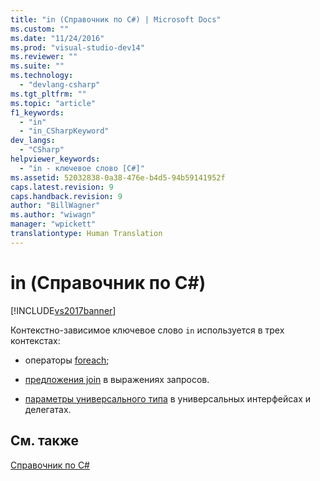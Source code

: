 ```yaml
---
title: "in (Справочник по C#) | Microsoft Docs"
ms.custom: ""
ms.date: "11/24/2016"
ms.prod: "visual-studio-dev14"
ms.reviewer: ""
ms.suite: ""
ms.technology: 
  - "devlang-csharp"
ms.tgt_pltfrm: ""
ms.topic: "article"
f1_keywords: 
  - "in"
  - "in_CSharpKeyword"
dev_langs: 
  - "CSharp"
helpviewer_keywords: 
  - "in - ключевое слово [C#]"
ms.assetid: 52032838-0a38-476e-b4d5-94b59141952f
caps.latest.revision: 9
caps.handback.revision: 9
author: "BillWagner"
ms.author: "wiwagn"
manager: "wpickett"
translationtype: Human Translation
---
```

# in (Справочник по C#)
[!INCLUDE[vs2017banner](../../../csharp/includes/vs2017banner.md)]

Контекстно\-зависимое ключевое слово `in` используется в трех контекстах:  
  
-   операторы [foreach](../../../csharp/language-reference/keywords/foreach-in.md);  
  
-   [предложения join](../../../csharp/language-reference/keywords/join-clause.md) в выражениях запросов.  
  
-   [параметры универсального типа](../../../csharp/language-reference/keywords/in-generic-modifier.md) в универсальных интерфейсах и делегатах.  
  
## См. также  
 [Справочник по C\#](../../../csharp/language-reference/index.md)